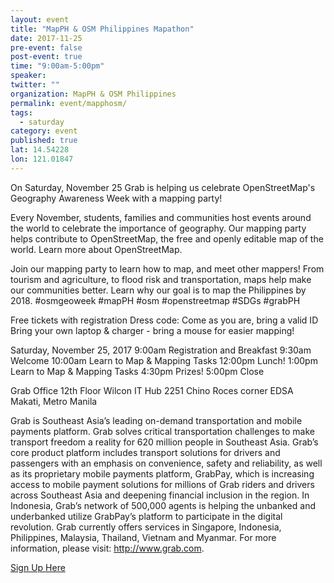```yaml
---
layout: event 
title: "MapPH & OSM Philippines Mapathon"
date: 2017-11-25
pre-event: false
post-event: true
time: "9:00am-5:00pm"
speaker:
twitter: ""
organization: MapPH & OSM Philippines
permalink: event/mapphosm/
tags:
  - saturday
category: event
published: true
lat: 14.54228
lon: 121.01847
---
```


On Saturday, November 25 Grab is helping us celebrate OpenStreetMap's Geography Awareness Week with a mapping party!

Every November, students, families and communities host events around the world to celebrate the importance of geography. Our mapping party helps contribute to OpenStreetMap, the free and openly editable map of the world. Learn more about OpenStreetMap.

Join our mapping party to learn how to map, and meet other mappers! From tourism and agriculture, to flood risk and transportation, maps help make our communities better. Learn why our goal is to map the Philippines by 2018.
#osmgeoweek #mapPH #osm #openstreetmap #SDGs #grabPH

Free tickets with registration
Dress code: Come as you are, bring a valid ID
Bring your own laptop & charger - bring a mouse for easier mapping!


Saturday, November 25, 2017
9:00am Registration and Breakfast
9:30am Welcome
10:00am Learn to Map & Mapping Tasks
12:00pm Lunch!
1:00pm Learn to Map & Mapping Tasks
4:30pm Prizes!
5:00pm Close


Grab Office
12th Floor Wilcon IT Hub
2251 Chino Roces corner EDSA
Makati, Metro Manila

Grab is Southeast Asia’s leading on-demand transportation and mobile payments platform. Grab solves critical transportation challenges to make transport freedom a reality for 620 million people in Southeast Asia. Grab’s core product platform includes transport solutions for drivers and passengers with an emphasis on convenience, safety and reliability, as well as its proprietary mobile payments platform, GrabPay, which is increasing access to mobile payment solutions for millions of Grab riders and drivers across Southeast Asia and deepening financial inclusion in the region. In Indonesia, Grab’s network of 500,000 agents is helping the unbanked and underbanked utilize GrabPay’s platform to participate in the digital revolution. Grab currently offers services in Singapore, Indonesia, Philippines, Malaysia, Thailand, Vietnam and Myanmar. For more information, please visit: http://www.grab.com.

[Sign Up Here](https://grabnov25.eventbrite.com)
